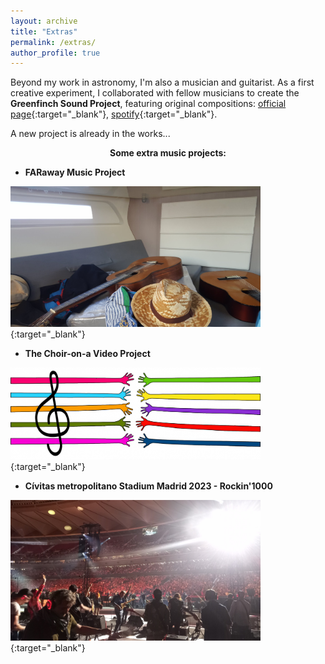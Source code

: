 ```yaml
---
layout: archive
title: "Extras"
permalink: /extras/
author_profile: true
---
```


Beyond my work in astronomy, I'm also a musician and guitarist. As a first creative experiment, I collaborated with fellow musicians to create the **Greenfinch Sound Project**, featuring original compositions: [official page](
https://greenfinchsoundproject.wordpress.com){:target="\_blank"}, [spotify](
https://open.spotify.com/artist/1j5VpGDvq8ChxCJHVFcNzz){:target="\_blank"}.

A new project is already in the works...

<!---
<h1 align="center">Some extra music projects:</h1>
-->


<p align="center">
  <b>Some extra music projects:</b><br>
</p>


- **FARaway Music Project**

[<img alt="alt_text" width="400px" src="../files/FARaway_project.jpg" />](https://www.youtube.com/watch?v=I3a3KY0gATE){:target="\_blank"}


- **The Choir-on-a Video Project**

[<img alt="alt_text" width="400px" src="../files/choir.png" />](https://www.youtube.com/watch?v=xaNZO6a1Ctc){:target="\_blank"}


- **Cívitas metropolitano Stadium Madrid 2023 - Rockin'1000**

[<img alt="alt_text" width="400px" src="../files/madrid.jpg" />](https://madrid.rockin1000.com/en/){:target="\_blank"}

